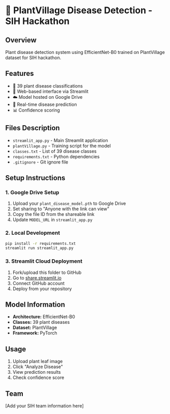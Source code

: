 # 🌿 PlantVillage Disease Detection - SIH Hackathon

## Overview
Plant disease detection system using EfficientNet-B0 trained on PlantVillage dataset for SIH hackathon.

## Features
- 🌱 39 plant disease classifications
- 📱 Web-based interface via Streamlit
- ☁️ Model hosted on Google Drive
- 🎯 Real-time disease prediction
- 📊 Confidence scoring

## Files Description
- `streamlit_app.py` - Main Streamlit application
- `plantVillage.py` - Training script for the model
- `classes.txt` - List of 39 disease classes
- `requirements.txt` - Python dependencies
- `.gitignore` - Git ignore file

## Setup Instructions

### 1. Google Drive Setup
1. Upload your `plant_disease_model.pth` to Google Drive
2. Set sharing to "Anyone with the link can view"
3. Copy the file ID from the shareable link
4. Update `MODEL_URL` in `streamlit_app.py`

### 2. Local Development
```bash
pip install -r requirements.txt
streamlit run streamlit_app.py
```

### 3. Streamlit Cloud Deployment
1. Fork/upload this folder to GitHub
2. Go to [share.streamlit.io](https://share.streamlit.io)
3. Connect GitHub account
4. Deploy from your repository

## Model Information
- **Architecture:** EfficientNet-B0
- **Classes:** 39 plant diseases
- **Dataset:** PlantVillage
- **Framework:** PyTorch

## Usage
1. Upload plant leaf image
2. Click "Analyze Disease"
3. View prediction results
4. Check confidence score

## Team
[Add your SIH team information here]
